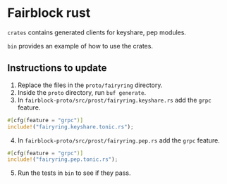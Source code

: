 # Fairblock rust

`crates` contains generated clients for keyshare, pep modules.

`bin` provides an example of how to use the crates.

## Instructions to update

1. Replace the files in the `proto/fairyring` directory.
2. Inside the `proto` directory, run `buf generate`.
3. In `fairblock-proto/src/prost/fairyring.keyshare.rs` add the `grpc` feature.

```rust
#[cfg(feature = "grpc")]
include!("fairyring.keyshare.tonic.rs");
```

4. In `fairblock-proto/src/prost/fairyring.pep.rs` add the `grpc` feature.

```rust
#[cfg(feature = "grpc")]
include!("fairyring.pep.tonic.rs");
```

5. Run the tests in `bin` to see if they pass.
